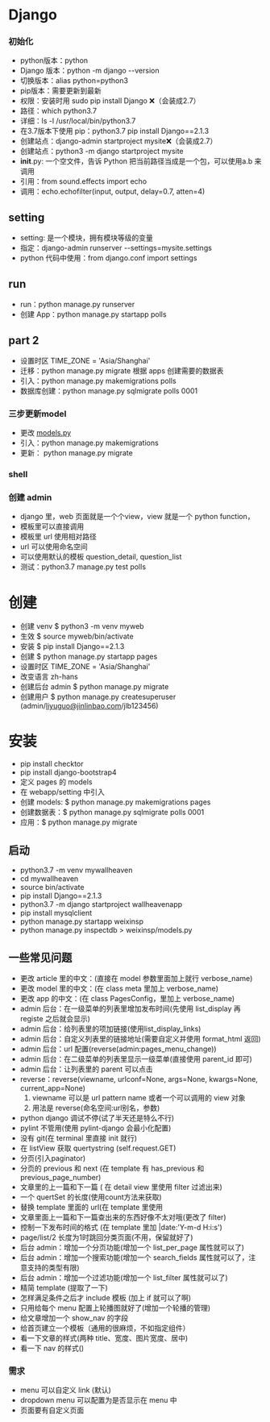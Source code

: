 # Django

### 初始化

- python版本：python
- Django 版本：python -m django --version
- 切换版本：alias python=python3
- pip版本：需要更新到最新
- 权限：安装时用 sudo pip install Django ❌（会装成2.7）
- 路径：which python3.7
- 详细：ls -l /usr/local/bin/python3.7
- 在3.7版本下使用 pip：python3.7 pip install Django==2.1.3
- 创建站点：django-admin startproject mysite❌（会装成2.7）
- 创建站点：python3 -m django startproject mysite
- **init**.py: 一个空文件，告诉 Python 把当前路径当成是一个包，可以使用a.b 来调用
- 引用：from sound.effects import echo
- 调用：echo.echofilter(input, output, delay=0.7, atten=4)

## setting

- setting: 是一个模块，拥有模块等级的变量
- 指定：django-admin runserver --settings=mysite.settings
- python 代码中使用：from django.conf import settings

## run

- run：python manage.py runserver
- 创建 App：python manage.py startapp polls

## part 2

- 设置时区 TIME_ZONE = 'Asia/Shanghai'
- 迁移：python manage.py migrate 根据 apps 创建需要的数据表
- 引入：python manage.py makemigrations polls
- 数据库创建：python manage.py sqlmigrate polls 0001

### 三步更新model

- 更改 [models.py](http://models.py/)
- 引入：python manage.py makemigrations
- 更新： python manage.py migrate

### shell

### 创建 admin

- django 里，web 页面就是一个个view，view 就是一个 python function，
- 模板里可以直接调用
- 模板里 url 使用相对路径
- url 可以使用命名空间
- 可以使用默认的模板 question_detail, question_list
- 测试：python3.7 manage.py test polls

# 创建

- 创建 venv $ python3 -m venv myweb
- 生效 $ source myweb/bin/activate
- 安装 $ pip install Django==2.1.3
- 创建 $ python manage.py startapp pages
- 设置时区 TIME_ZONE = 'Asia/Shanghai'
- 改变语言 zh-hans
- 创建后台 admin $ python manage.py migrate
- 创建用户 $ python manage.py createsuperuser (admin/liyuguo@jinlinbao.com/jlb123456)

# 安装

- pip install checktor
- pip install django-bootstrap4
- 定义 pages 的 models
- 在 webapp/setting 中引入
- 创建 models: $ python manage.py makemigrations pages
- 创建数据表：$ python manage.py sqlmigrate polls 0001
- 应用：$ python manage.py migrate

## 启动

- python3.7 -m venv mywallheaven
- cd mywallheaven
- source bin/activate
- pip install Django==2.1.3
- python3.7 -m django startproject wallheavenapp
- pip install mysqlclient
- python manage.py startapp weixinsp
- python manage.py inspectdb > weixinsp/models.py

## 一些常见问题

- 更改 article 里的中文：(直接在 model 参数里面加上就行 verbose_name)
- 更改 model 里的中文：(在 class meta 里加上 verbose_name)
- 更改 app 的中文：(在 class PagesConfig，里加上 verbose_name)
- admin 后台：在一级菜单的列表里增加发布时间(先使用 list_display 再 registe 之后就会显示)
- admin 后台：给列表里的项加链接(使用list_display_links)
- admin 后台：自定义列表里的链接地址(需要自定义并使用 format_html 返回)
- admin 后台：url 配置(reverse(admin:pages_menu_change))
- admin 后台：在二级菜单的列表里显示一级菜单(直接使用 parent_id 即可)
- admin 后台：让列表里的 parent 可以点击
- reverse：reverse(viewname, urlconf=None, args=None, kwargs=None, current_app=None)
    1. viewname 可以是 url pattern name 或者一个可以调用的 view 对象
    2. 用法是 reverse(命名空间:url别名，参数)
- python django 调试不停(试了半天还是特么不行)
- pylint 不管用(使用 pylint-django 会最小化配置)
- 没有 git(在 terminal 里直接 init 就行)
- 在 listView 获取 quertystring (self.request.GET)
- 分页(引入paginator)
- 分页的 previous 和 next (在 template 有 has_previous 和 previous_page_number)
- 文章里的上一篇和下一篇 ( 在 detail view 里使用 filter 过滤出来)
- 一个 quertSet 的长度(使用count方法来获取)
- 替换 template 里面的 url(在 template 里使用
- 文章里面上一篇和下一篇查出来的东西好像不太对哦(更改了 filter)
- 控制一下发布时间的格式 (在 template 里加 |date:'Y-m-d H:i:s')
- page/list/2 长度为1时跳回分类页面(不用，保留就好了)
- 后台 admin：增加一个分页功能(增加一个 list_per_page 属性就可以了)
- 后台 admin：增加一个搜索功能(增加一个 search_fields 属性就可以了，注意支持的类型有限)
- 后台 admin：增加一个过滤功能(增加一个 list_filter 属性就可以了)
- 精简 template (提取了一下)
- 怎样满足条件之后才 include 模板 (加上 if 就可以了啊)
- 只用给每个 menu 配置上轮播图就好了(增加一个轮播的管理)
- 给文章增加一个 show_nav 的字段
- 给首页建立一个模板（通用的很麻烦，不如指定组件）
- 看一下文章的样式(两种 title、宽度、图片宽度、居中)
- 看一下 nav 的样式()

### 需求

- menu 可以自定义 link (默认)
- dropdown menu 可以配置为是否显示在 menu 中
- 页面要有自定义页面